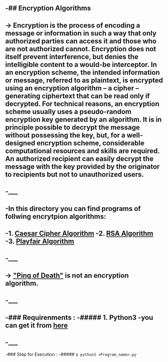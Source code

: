 -## Encryption Algorithms
-
-> Encryption is the process of encoding a message or information in such a way that only authorized parties can access it and those who are not authorized cannot. Encryption does not itself prevent interference, but denies the intelligible content to a would-be interceptor. In an encryption scheme, the intended information or message, referred to as plaintext, is encrypted using an encryption algorithm – a cipher – generating ciphertext that can be read only if decrypted. For technical reasons, an encryption scheme usually uses a pseudo-random encryption key generated by an algorithm. It is in principle possible to decrypt the message without possessing the key, but, for a well-designed encryption scheme, considerable computational resources and skills are required. An authorized recipient can easily decrypt the message with the key provided by the originator to recipients but not to unauthorized users.
-
-___
-
-In this directory you can find programs of follwing encrytpion algorithms:
-
-1. [Caesar Cipher Algorithm](https://github.com/bharatmazire/Python/blob/master/Additional%20Codes/CyberSecurity/CaesarCipherForAnyData.py)
-2. [RSA Algorithm](https://github.com/bharatmazire/Python/blob/master/Additional%20Codes/CyberSecurity/RSA_anything.py)
-3. [Playfair Algorithm](https://github.com/bharatmazire/Python/blob/master/Additional%20Codes/CyberSecurity/playfair.py)
-
-___
-
-> ["Ping of Death"](https://github.com/bharatmazire/Python/blob/master/Additional%20Codes/CyberSecurity/PingOfDeath.py) is not an encryption algorithm.
-
-___
-
-### Requirenments : 
-##### 1. Python3
-you can get it from [here](https://www.python.org/downloads/)
-
-___
-
-### Step for Execution : 
-#####  `$ python3 <Program_name>.py`

